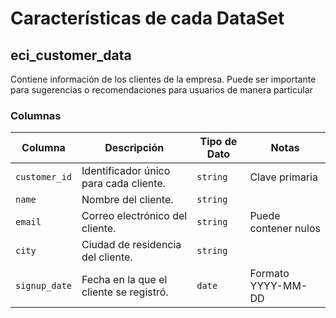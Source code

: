 # Características de cada DataSet

## eci_customer_data

Contiene información de los clientes de la empresa. Puede ser importante para sugerencias o recomendaciones para usuarios de manera particular


### Columnas

| Columna       | Descripción                                | Tipo de Dato | Notas                |
|---------------|--------------------------------------------|--------------|----------------------|
| `customer_id` | Identificador único para cada cliente.     | `string`     | Clave primaria       |
| `name`        | Nombre del cliente.                        | `string`     |                      |
| `email`       | Correo electrónico del cliente.            | `string`     | Puede contener nulos |
| `city`        | Ciudad de residencia del cliente.          | `string`     |                      |
| `signup_date` | Fecha en la que el cliente se registró.    | `date`       | Formato YYYY-MM-DD   |

